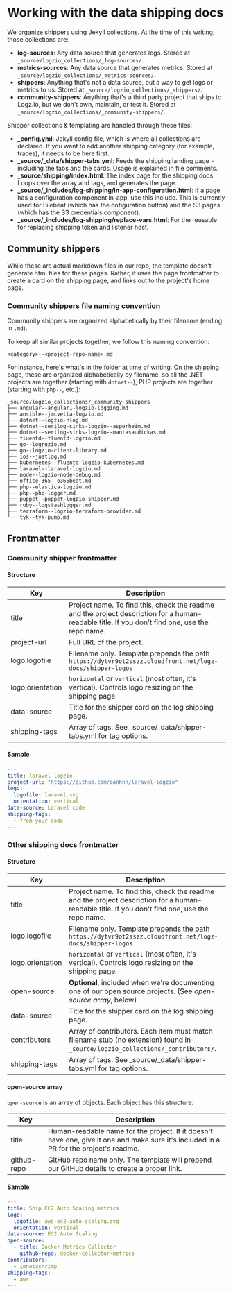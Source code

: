 # Working with the data shipping docs

We organize shippers using Jekyll collections. At the time of this writing, those collections are:

- **log-sources**: Any data source that generates logs. Stored at `_source/logzio_collections/_log-sources/`.
- **metrics-sources**: Any data source that generates metrics. Stored at `_source/logzio_collections/_metrics-sources/`.
- **shippers**: Anything that's not a data source, but a way to get logs or metrics to us. Stored at `_source/logzio_collections/_shippers/`.
- **community-shippers**: Anything that's a third party project that ships to Logz.io, but we don't own, maintain, or test it. Stored at `_source/logzio_collections/_community-shippers/`.

Shipper collections & templating are handled through these files:

* **_config.yml**: Jekyll config file, which is where all collections are declared. If you want to add another shipping category (for example, traces), it needs to be here first.
* **_source/_data/shipper-tabs.yml**: Feeds the shipping landing page - including the tabs and the cards. Usage is explained in file comments.
* **_source/shipping/index.html**: The index page for the shipping docs. Loops over the array and tags, and generates the page.
* **_source/_includes/log-shipping/in-app-configuration.html**: If a page has a configuration component in-app, use this include. This is currently used for Filebeat (which has the cofiguration button) and the S3 pages (which has the S3 credentials component).
* **_source/_includes/log-shipping/replace-vars.html**: For the reusable for replacing shipping token and listener host.

## Community shippers

While these are actual markdown files in our repo, the template doesn't generate html files for these pages. Rather, it uses the page frontmatter to create a card on the shipping page, and links out to the project's home page.

### Community shippers file naming convention

Community shippers are organized alphabetically by their filename (ending in `.md`).

To keep all similar projects together, we follow this naming convention:

`<category>--<project-repo-name>.md`

For instance, here's what's in the folder at time of writing. On the shipping page, these are organized alphabetically by filename, so all the .NET projects are together (starting with `dotnet--`), PHP projects are together (starting with `php--`, etc.):

```
_source/logzio_collections/_community-shippers
├── angular--angular1-logzio-logging.md
├── ansible--jmcvetta-logzio.md
├── dotnet--logzio-nlog.md
├── dotnet--serilog-sinks-logzio--asperheim.md
├── dotnet--serilog-sinks-logzio--mantasaudickas.md
├── fluentd--fluentd-logzio.md
├── go--logruzio.md
├── go--logzio-client-library.md
├── ios--justlog.md
├── kubernetes--fluentd-logzio-kubernetes.md
├── laravel--laravel-logzio.md
├── node--logzio-node-debug.md
├── office-365--o365beat.md
├── php--elastica-logzio.md
├── php--php-logger.md
├── puppet--puppet-logzio_shipper.md
├── ruby--logstashlogger.md
├── terraform--logzio-terraform-provider.md
└── tyk--tyk-pump.md
```

## Frontmatter

### Community shipper frontmatter

#### Structure

| Key | Description |
|---|---|
| title | Project name. To find this, check the readme and the project description for a human-readable title. If you don't find one, use the repo name. |
| project-url | Full URL of the project. |
| logo.logofile | Filename only. Template prepends the path `https://dytvr9ot2sszz.cloudfront.net/logz-docs/shipper-logos` |
| logo.orientation | `horizontal` or `vertical` (most often, it's vertical). Controls logo resizing on the shipping page. |
| data-source | Title for the shipper card on the log shipping page. |
| shipping-tags | Array of tags. See _source/_data/shipper-tabs.yml for tag options. |

#### Sample

```yaml
---
title: laravel-logzio
project-url: "https://github.com/oanhnn/laravel-logzio"
logo:
  logofile: laravel.svg
  orientation: vertical
data-source: Laravel code
shipping-tags:
  - from-your-code
---
```

### Other shipping docs frontmatter

#### Structure

| Key | Description |
|---|---|
| title | Project name. To find this, check the readme and the project description for a human-readable title. If you don't find one, use the repo name. |
| logo.logofile | Filename only. Template prepends the path `https://dytvr9ot2sszz.cloudfront.net/logz-docs/shipper-logos` |
| logo.orientation | `horizontal` or `vertical` (most often, it's vertical). Controls logo resizing on the shipping page. |
| open-source | **Optional**, included when we're documenting one of our open source projects. (See _open-source array_, below) |
| data-source | Title for the shipper card on the log shipping page. |
| contributors | Array of contributors. Each item must match filename stub (no extension) found in `_source/logzio_collections/_contributors/`. |
| shipping-tags | Array of tags. See _source/_data/shipper-tabs.yml for tag options. |

#### open-source array

`open-source` is an array of objects. Each object has this structure:

| Key | Description |
|---|---|
| title | Human-readable name for the project. If it doesn't have one, give it one and make sure it's included in a PR for the project's readme. |
| github-repo | GitHub repo name only. The template will prepend our GitHub details to create a proper link. |

#### Sample

```yaml
---
title: Ship EC2 Auto Scaling metrics
logo:
  logofile: aws-ec2-auto-scaling.svg
  orientation: vertical
data-source: EC2 Auto Scaling
open-source:
  - title: Docker Metrics Collector
    github-repo: docker-collector-metrics
contributors:
  - imnotashrimp
shipping-tags:
  - aws
---
```
